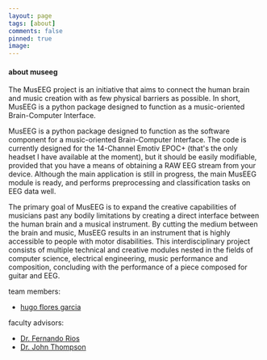 ```yaml
---
layout: page
tags: [about]
comments: false
pinned: true
image:
---
```


#### about museeg

The MusEEG project is an initiative that aims to connect the human brain and music creation with as few physical barriers as possible. In short, MusEEG is a python package designed to function as a music-oriented Brain-Computer Interface.

MusEEG is a python package designed to function as the software component for a music-oriented Brain-Computer Interface. The code is currently designed for the 14-Channel Emotiv EPOC+ (that's the only headset I have available at the moment), but it should be easily modifiable, provided that you have a means of obtaining a RAW EEG stream from your device. Although the main application is still in progress, the main MusEEG module is ready, and performs preprocessing and classification tasks on EEG data well.

The primary goal of MusEEG is to expand the creative capabilities of musicians past any bodily limitations by creating a direct interface between the human brain and a musical instrument. By cutting the medium between the brain and music, MusEEG results in an instrument that is highly accessible to people with motor disabilities. This interdisciplinary project consists of multiple technical and creative modules nested in the fields of computer science, electrical engineering, music performance and composition, concluding with the performance of a piece composed for guitar and EEG.

team members:
- [hugo flores garcia](https://hugofloresgarcia.github.io)

faculty advisors:
- [Dr. Fernando Rios](mailto:frios@georgiasouthern.edu)
- [Dr. John Thompson](mailto:jthompson@georgiasouthern.edu)
